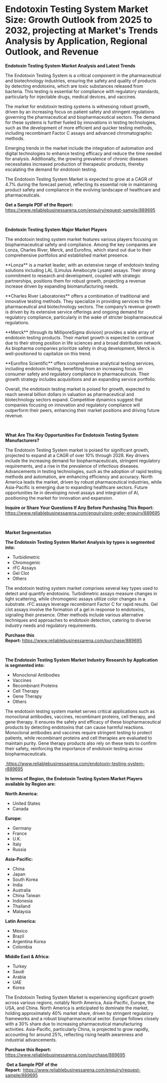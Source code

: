 <p><h1>Endotoxin Testing System Market Size: Growth Outlook from 2025 to 2032, projecting at Market's Trends Analysis by Application, Regional Outlook, and Revenue</h1></p><p><strong>Endotoxin Testing System Market Analysis and Latest Trends</strong></p>
<p><p>The Endotoxin Testing System is a critical component in the pharmaceutical and biotechnology industries, ensuring the safety and quality of products by detecting endotoxins, which are toxic substances released from bacteria. This testing is essential for compliance with regulatory standards, particularly for injectable drugs, medical devices, and vaccines.</p><p>The market for endotoxin testing systems is witnessing robust growth, driven by an increasing focus on patient safety and stringent regulations governing the pharmaceutical and biopharmaceutical sectors. The demand for these systems is further fueled by innovations in testing technologies, such as the development of more efficient and quicker testing methods, including recombinant Factor C assays and advanced chromatographic methods.</p><p>Emerging trends in the market include the integration of automation and digital technologies to enhance testing efficacy and reduce the time needed for analysis. Additionally, the growing prevalence of chronic diseases necessitates increased production of therapeutic products, thereby escalating the demand for endotoxin testing. </p><p>The Endotoxin Testing System Market is expected to grow at a CAGR of 4.7% during the forecast period, reflecting its essential role in maintaining product safety and compliance in the evolving landscape of healthcare and pharmaceuticals.</p></p>
<p><strong>Get a Sample PDF of the Report:&nbsp;</strong> <a href="https://www.reliablebusinessarena.com/enquiry/request-sample/889695?utm_campaign=3272&utm_medium=2&utm_source=Github&utm_content=ia&utm_term=13042025&utm_id=endotoxin-testing-system">https://www.reliablebusinessarena.com/enquiry/request-sample/889695</a></p>
<p>&nbsp;</p>
<p><strong>Endotoxin Testing System Major Market Players</strong></p>
<p><p>The endotoxin testing system market features various players focusing on biopharmaceutical safety and compliance. Among the key companies are Lonza, Charles River, Merck, and Eurofins, which stand out due to their comprehensive portfolios and established market presence.</p><p>**Lonza** is a market leader, with an extensive range of endotoxin testing solutions including LAL (Limulus Amebocyte Lysate) assays. Their strong commitment to research and development, coupled with strategic partnerships, positions them for robust growth, projecting a revenue increase driven by expanding biomanufacturing needs.</p><p>**Charles River Laboratories** offers a combination of traditional and innovative testing methods. They specialize in providing services to the pharmaceutical and biotechnology sectors. The company’s revenue growth is driven by its extensive service offerings and ongoing demand for regulatory compliance, particularly in the wake of stricter biopharmaceutical regulations.</p><p>**Merck** (through its MilliporeSigma division) provides a wide array of endotoxin testing products. Their market growth is expected to continue due to their strong position in life sciences and a broad distribution network. As biopharma companies prioritize safety in drug development, Merck is well-positioned to capitalize on this trend.</p><p>**Eurofins Scientific** offers comprehensive analytical testing services, including endotoxin testing, benefiting from an increasing focus on consumer safety and regulatory compliance in pharmaceuticals. Their growth strategy includes acquisitions and an expanding service portfolio.</p><p>Overall, the endotoxin testing market is poised for growth, expected to reach several billion dollars in valuation as pharmaceutical and biotechnology sectors expand. Competitive dynamics suggest that companies focusing on innovation and regulatory compliance will outperform their peers, enhancing their market positions and driving future revenue.</p></p>
<p>&nbsp;</p>
<p><strong>What Are The Key Opportunities For Endotoxin Testing System Manufacturers?</strong></p>
<p><p>The Endotoxin Testing System market is poised for significant growth, projected to expand at a CAGR of over 10% through 2028. Key drivers include the increasing demand for biopharmaceuticals, stringent regulatory requirements, and a rise in the prevalence of infectious diseases. Advancements in testing technologies, such as the adoption of rapid testing methods and automation, are enhancing efficiency and accuracy. North America leads the market, driven by robust pharmaceutical industries, while Asia-Pacific is emerging due to expanding healthcare sectors. Future opportunities lie in developing novel assays and integration of AI, positioning the market for innovation and expansion.</p></p>
<p><strong>Inquire or Share Your Questions If Any Before Purchasing This Report:</strong> <a href="https://www.reliablebusinessarena.com/enquiry/pre-order-enquiry/889695?utm_campaign=3272&utm_medium=2&utm_source=Github&utm_content=ia&utm_term=13042025&utm_id=endotoxin-testing-system">https://www.reliablebusinessarena.com/enquiry/pre-order-enquiry/889695</a></p>
<p>&nbsp;</p>
<p><strong>Market Segmentation</strong></p>
<p><strong>The Endotoxin Testing System Market Analysis by types is segmented into:</strong></p>
<p><ul><li>Turbidimetric</li><li>Chromogenic</li><li>rFC Assays</li><li>Gel Clot</li><li>Others</li></ul></p>
<p><p>The endotoxin testing system market comprises several key types used to detect and quantify endotoxins. Turbidimetric assays measure changes in light scattering, while chromogenic assays utilize color changes in a substrate. rFC assays leverage recombinant Factor C for rapid results. Gel clot assays involve the formation of a gel in response to endotoxins, signaling their presence. Other methods include various alternative techniques and approaches to endotoxin detection, catering to diverse industry needs and regulatory requirements.</p></p>
<p><strong>Purchase this Report:&nbsp;</strong><a href="https://www.reliablebusinessarena.com/purchase/889695?utm_campaign=3272&utm_medium=2&utm_source=Github&utm_content=ia&utm_term=13042025&utm_id=endotoxin-testing-system">https://www.reliablebusinessarena.com/purchase/889695</a></p>
<p>&nbsp;</p>
<p><strong>The Endotoxin Testing System Market Industry Research by Application is segmented into:</strong></p>
<p><ul><li>Monoclonal Antibodies</li><li>Vaccines</li><li>Recombinant Proteins</li><li>Cell Therapy</li><li>Gene Therapy</li><li>Others</li></ul></p>
<p><p>The endotoxin testing system market serves critical applications such as monoclonal antibodies, vaccines, recombinant proteins, cell therapy, and gene therapy. It ensures the safety and efficacy of these biopharmaceutical products by detecting endotoxins that can cause harmful reactions. Monoclonal antibodies and vaccines require stringent testing to protect patients, while recombinant proteins and cell therapies are evaluated to maintain purity. Gene therapy products also rely on these tests to confirm their safety, reinforcing the importance of endotoxin testing across biopharmaceuticals.</p></p>
<p><a href="https://www.reliablebusinessarena.com/endotoxin-testing-system-r889695?utm_campaign=3272&utm_medium=2&utm_source=Github&utm_content=ia&utm_term=13042025&utm_id=endotoxin-testing-system">&nbsp;https://www.reliablebusinessarena.com/endotoxin-testing-system-r889695</a></p>
<p><strong>In terms of Region, the Endotoxin Testing System Market Players available by Region are:</strong></p>
<p>
    <p> <strong> North America: </strong>
        <ul>
            <li>United States</li>
            <li>Canada</li>
        </ul>
        </p> 
    <p> <strong> Europe: </strong>
        <ul>
            <li>Germany</li>
            <li>France</li>
            <li>U.K.</li>
            <li>Italy</li>
            <li>Russia</li>
        </ul>
        </p> 
    <p> <strong> Asia-Pacific: </strong>
        <ul>
            <li>China</li>
            <li>Japan</li>
            <li>South Korea</li>
            <li>India</li>
            <li>Australia</li>
            <li>China Taiwan</li>
            <li>Indonesia</li>
            <li>Thailand</li>
            <li>Malaysia</li>
        </ul>
        </p> 
    <p> <strong> Latin America: </strong>
        <ul>
            <li>Mexico</li>
            <li>Brazil</li>
            <li>Argentina Korea</li>
            <li>Colombia</li>
        </ul>
        </p> 
    <p> <strong> Middle East & Africa: </strong>
        <ul>
            <li>Turkey</li>
            <li>Saudi</li>
            <li>Arabia</li>
            <li>UAE</li>
            <li>Korea</li>
        </ul>
    </p>
    </p>
<p><p>The Endotoxin Testing System Market is experiencing significant growth across various regions, notably North America, Asia-Pacific, Europe, the USA, and China. North America is anticipated to dominate the market, holding approximately 40% market share, driven by stringent regulatory frameworks and a robust biopharmaceutical sector. Europe follows closely with a 30% share due to increasing pharmaceutical manufacturing activities. Asia-Pacific, particularly China, is projected to grow rapidly, accounting for around 25%, reflecting rising health awareness and industrial advancements.</p></p>
<p><strong>Purchase this Report: </strong><a href="https://www.reliablebusinessarena.com/purchase/889695?utm_campaign=3272&utm_medium=2&utm_source=Github&utm_content=ia&utm_term=13042025&utm_id=endotoxin-testing-system">https://www.reliablebusinessarena.com/purchase/889695</a></p>
<p>&nbsp;<strong>Get a Sample PDF of the Report:&nbsp;&nbsp;</strong><a href="https://www.reliablebusinessarena.com/enquiry/request-sample/889695?utm_campaign=3272&utm_medium=2&utm_source=Github&utm_content=ia&utm_term=13042025&utm_id=endotoxin-testing-system">https://www.reliablebusinessarena.com/enquiry/request-sample/889695</a></p>
<p><strong></strong></p>
<p><p></p><p></p><p></p></p>